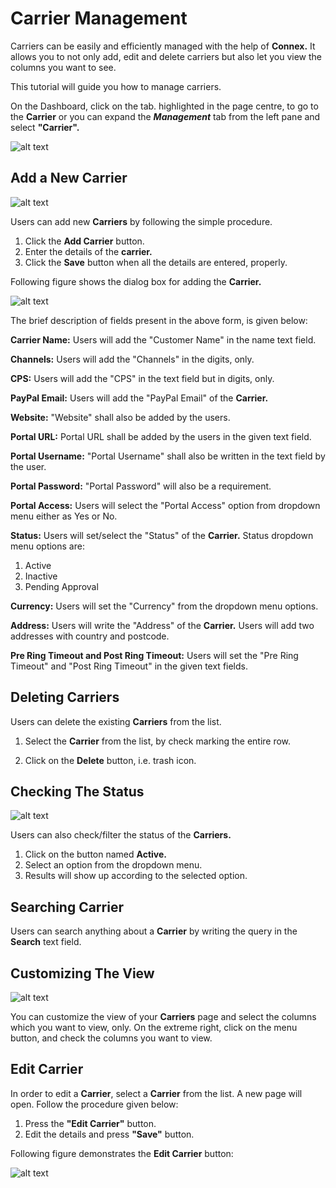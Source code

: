 # Carrier Management

Carriers can be easily and efficiently managed with the help of **Connex.** It allows you to not only add, edit and delete carriers but also let you view the columns you want to see. 

This tutorial will guide you how to manage carriers.

On the Dashboard, click on the tab. highlighted in the page centre, to go to the **Carrier** or you can expand the **_Management_** tab from the left pane and select **"Carrier".**

![alt text][carrier-list]

## Add a New Carrier

![alt text][add-carriers]

Users can add new **Carriers** by following the simple procedure.

1. Click the **Add Carrier** button.
2. Enter the details of the **carrier.**
3. Click the **Save** button when all the details are entered, properly.

Following figure shows the dialog box for adding the **Carrier.**

![alt text][carrier-details]
        
The brief description of fields present in the above form, is given below:
        
**Carrier Name:** Users will add the "Customer Name" in the name text field.

**Channels:** Users will add the "Channels" in the digits, only.

**CPS:** Users will add the "CPS" in the text field but in digits, only.

**PayPal Email:** Users will add the "PayPal Email" of the **Carrier.**

**Website:** "Website" shall also be added by the users.

**Portal URL:** Portal URL shall be added by the users in the given text field.

**Portal Username:** "Portal Username" shall also be written in the text field by the user.

**Portal Password:** "Portal Password" will also be a requirement. 

**Portal Access:** Users will select the "Portal Access" option from dropdown menu either as Yes or No.

**Status:** Users will set/select the "Status" of the **Carrier.** Status dropdown menu options are:

1. Active
2. Inactive
3. Pending Approval

**Currency:** Users will set the "Currency" from the dropdown menu options.

**Address:** Users will write the "Address" of the **Carrier.** Users will add two addresses with country and postcode.

**Pre Ring Timeout and Post Ring Timeout:** Users will set the "Pre Ring Timeout" and "Post Ring Timeout" in the given text fields.

## Deleting Carriers

Users can delete the existing **Carriers** from the list. 

1. Select the **Carrier** from the list, by check marking the entire row.

2. Click on the **Delete** button, i.e. trash icon.

## Checking The Status

![alt text][carriers-sorting]

Users can also check/filter the status of the **Carriers.** 

1. Click on the button named **Active.**
2. Select an option from the dropdown menu.
3. Results will show up according to the selected option.

## Searching Carrier

Users can search anything about a **Carrier** by writing the query in the **Search** text field.

## Customizing The View

![alt text][carriers]

You can customize the view of your **Carriers** page and select the columns which you want to view, only.
On the extreme right, click on the menu button, and check the columns you want to view.

## Edit Carrier

In order to edit a **Carrier**, select a **Carrier** from the list. A new page will open. Follow the procedure given below:

1. Press the **"Edit Carrier"** button.
2. Edit the details and press **"Save"** button.

Following figure demonstrates the **Edit Carrier** button:

![alt text][carrier-dashboard]

[carrier-dashboard]: https://raw.githubusercontent.com/digipigeon/connexcs-user-docs/master/img/carrier-dashboard.png "Carrier-Dashboard"
[carrier-list]: https://raw.githubusercontent.com/digipigeon/connexcs-user-docs/master/img/carrier-list.png "Carrier-List"
[add-carriers]: https://raw.githubusercontent.com/digipigeon/connexcs-user-docs/master/img/add-carriers.png "Add-Carrier"
[carrier-details]: https://raw.githubusercontent.com/digipigeon/connexcs-user-docs/master/img/carrier-details.png "Carrier-Details"
[carriers-sorting]: https://raw.githubusercontent.com/digipigeon/connexcs-user-docs/master/img/carriers-sorting.png "Carriers-Sorting"
[carriers]: https://raw.githubusercontent.com/digipigeon/connexcs-user-docs/master/img/carriers.png "Carriers"
